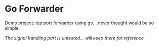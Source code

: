 # Go Forwarder

Demo project: tcp port forwarder using go... never thought would be so simple.

_The signal handling part is untested... will keep there for reference_
